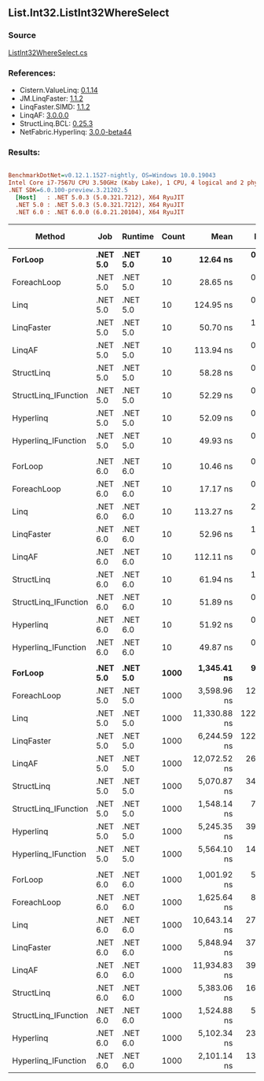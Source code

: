 ﻿## List.Int32.ListInt32WhereSelect

### Source
[ListInt32WhereSelect.cs](../LinqBenchmarks/List/Int32/ListInt32WhereSelect.cs)

### References:
- Cistern.ValueLinq: [0.1.14](https://www.nuget.org/packages/Cistern.ValueLinq/0.1.14)
- JM.LinqFaster: [1.1.2](https://www.nuget.org/packages/JM.LinqFaster/1.1.2)
- LinqFaster.SIMD: [1.1.2](https://www.nuget.org/packages/LinqFaster.SIMD/1.0.3)
- LinqAF: [3.0.0.0](https://www.nuget.org/packages/LinqAF/3.0.0.0)
- StructLinq.BCL: [0.25.3](https://www.nuget.org/packages/StructLinq.BCL/0.25.3)
- NetFabric.Hyperlinq: [3.0.0-beta44](https://www.nuget.org/packages/NetFabric.Hyperlinq/3.0.0-beta44)

### Results:
``` ini

BenchmarkDotNet=v0.12.1.1527-nightly, OS=Windows 10.0.19043
Intel Core i7-7567U CPU 3.50GHz (Kaby Lake), 1 CPU, 4 logical and 2 physical cores
.NET SDK=6.0.100-preview.3.21202.5
  [Host]   : .NET 5.0.3 (5.0.321.7212), X64 RyuJIT
  .NET 5.0 : .NET 5.0.3 (5.0.321.7212), X64 RyuJIT
  .NET 6.0 : .NET 6.0.0 (6.0.21.20104), X64 RyuJIT


```
|               Method |      Job |  Runtime | Count |         Mean |      Error |     StdDev |       Median | Ratio | RatioSD |  Gen 0 | Gen 1 | Gen 2 | Allocated |
|--------------------- |--------- |--------- |------ |-------------:|-----------:|-----------:|-------------:|------:|--------:|-------:|------:|------:|----------:|
|              **ForLoop** | **.NET 5.0** | **.NET 5.0** |    **10** |     **12.64 ns** |   **0.050 ns** |   **0.045 ns** |     **12.64 ns** |  **1.00** |    **0.00** |      **-** |     **-** |     **-** |         **-** |
|          ForeachLoop | .NET 5.0 | .NET 5.0 |    10 |     28.65 ns |   0.092 ns |   0.086 ns |     28.64 ns |  2.27 |    0.01 |      - |     - |     - |         - |
|                 Linq | .NET 5.0 | .NET 5.0 |    10 |    124.95 ns |   0.748 ns |   0.663 ns |    124.89 ns |  9.89 |    0.07 | 0.0725 |     - |     - |     152 B |
|           LinqFaster | .NET 5.0 | .NET 5.0 |    10 |     50.70 ns |   1.045 ns |   2.112 ns |     49.91 ns |  3.99 |    0.15 | 0.0344 |     - |     - |      72 B |
|               LinqAF | .NET 5.0 | .NET 5.0 |    10 |    113.94 ns |   0.518 ns |   0.432 ns |    113.96 ns |  9.02 |    0.05 |      - |     - |     - |         - |
|           StructLinq | .NET 5.0 | .NET 5.0 |    10 |     58.28 ns |   0.426 ns |   0.356 ns |     58.13 ns |  4.61 |    0.03 | 0.0305 |     - |     - |      64 B |
| StructLinq_IFunction | .NET 5.0 | .NET 5.0 |    10 |     52.29 ns |   0.120 ns |   0.100 ns |     52.30 ns |  4.14 |    0.02 |      - |     - |     - |         - |
|            Hyperlinq | .NET 5.0 | .NET 5.0 |    10 |     52.09 ns |   0.150 ns |   0.125 ns |     52.08 ns |  4.12 |    0.02 |      - |     - |     - |         - |
|  Hyperlinq_IFunction | .NET 5.0 | .NET 5.0 |    10 |     49.93 ns |   0.084 ns |   0.070 ns |     49.95 ns |  3.95 |    0.01 |      - |     - |     - |         - |
|                      |          |          |       |              |            |            |              |       |         |        |       |       |           |
|              ForLoop | .NET 6.0 | .NET 6.0 |    10 |     10.46 ns |   0.055 ns |   0.049 ns |     10.45 ns |  1.00 |    0.00 |      - |     - |     - |         - |
|          ForeachLoop | .NET 6.0 | .NET 6.0 |    10 |     17.17 ns |   0.087 ns |   0.068 ns |     17.18 ns |  1.64 |    0.01 |      - |     - |     - |         - |
|                 Linq | .NET 6.0 | .NET 6.0 |    10 |    113.27 ns |   2.276 ns |   4.546 ns |    110.61 ns | 11.50 |    0.14 | 0.0725 |     - |     - |     152 B |
|           LinqFaster | .NET 6.0 | .NET 6.0 |    10 |     52.96 ns |   1.080 ns |   1.285 ns |     53.21 ns |  5.03 |    0.14 | 0.0344 |     - |     - |      72 B |
|               LinqAF | .NET 6.0 | .NET 6.0 |    10 |    112.11 ns |   0.332 ns |   0.294 ns |    112.14 ns | 10.72 |    0.05 |      - |     - |     - |         - |
|           StructLinq | .NET 6.0 | .NET 6.0 |    10 |     61.94 ns |   1.221 ns |   1.453 ns |     62.42 ns |  5.89 |    0.16 | 0.0305 |     - |     - |      64 B |
| StructLinq_IFunction | .NET 6.0 | .NET 6.0 |    10 |     51.89 ns |   0.091 ns |   0.080 ns |     51.87 ns |  4.96 |    0.03 |      - |     - |     - |         - |
|            Hyperlinq | .NET 6.0 | .NET 6.0 |    10 |     51.92 ns |   0.127 ns |   0.119 ns |     51.90 ns |  4.96 |    0.03 |      - |     - |     - |         - |
|  Hyperlinq_IFunction | .NET 6.0 | .NET 6.0 |    10 |     49.87 ns |   0.362 ns |   0.303 ns |     49.71 ns |  4.77 |    0.04 |      - |     - |     - |         - |
|                      |          |          |       |              |            |            |              |       |         |        |       |       |           |
|              **ForLoop** | **.NET 5.0** | **.NET 5.0** |  **1000** |  **1,345.41 ns** |   **9.540 ns** |   **8.457 ns** |  **1,345.80 ns** |  **1.00** |    **0.00** |      **-** |     **-** |     **-** |         **-** |
|          ForeachLoop | .NET 5.0 | .NET 5.0 |  1000 |  3,598.96 ns |  12.527 ns |  10.461 ns |  3,601.31 ns |  2.67 |    0.02 |      - |     - |     - |         - |
|                 Linq | .NET 5.0 | .NET 5.0 |  1000 | 11,330.88 ns | 122.436 ns | 102.240 ns | 11,306.54 ns |  8.42 |    0.09 | 0.0610 |     - |     - |     152 B |
|           LinqFaster | .NET 5.0 | .NET 5.0 |  1000 |  6,244.59 ns | 122.264 ns | 145.547 ns |  6,308.35 ns |  4.61 |    0.13 | 2.0523 |     - |     - |   4,304 B |
|               LinqAF | .NET 5.0 | .NET 5.0 |  1000 | 12,072.52 ns |  26.768 ns |  23.729 ns | 12,070.53 ns |  8.97 |    0.06 |      - |     - |     - |         - |
|           StructLinq | .NET 5.0 | .NET 5.0 |  1000 |  5,070.87 ns |  34.400 ns |  28.725 ns |  5,067.02 ns |  3.77 |    0.03 | 0.0305 |     - |     - |      64 B |
| StructLinq_IFunction | .NET 5.0 | .NET 5.0 |  1000 |  1,548.14 ns |   7.600 ns |   6.737 ns |  1,545.71 ns |  1.15 |    0.01 |      - |     - |     - |         - |
|            Hyperlinq | .NET 5.0 | .NET 5.0 |  1000 |  5,245.35 ns |  39.754 ns |  35.241 ns |  5,240.16 ns |  3.90 |    0.03 |      - |     - |     - |         - |
|  Hyperlinq_IFunction | .NET 5.0 | .NET 5.0 |  1000 |  5,564.10 ns |  14.271 ns |  11.917 ns |  5,567.76 ns |  4.13 |    0.03 |      - |     - |     - |         - |
|                      |          |          |       |              |            |            |              |       |         |        |       |       |           |
|              ForLoop | .NET 6.0 | .NET 6.0 |  1000 |  1,001.92 ns |   5.314 ns |   4.970 ns |  1,000.63 ns |  1.00 |    0.00 |      - |     - |     - |         - |
|          ForeachLoop | .NET 6.0 | .NET 6.0 |  1000 |  1,625.64 ns |   8.096 ns |   6.761 ns |  1,626.48 ns |  1.62 |    0.01 |      - |     - |     - |         - |
|                 Linq | .NET 6.0 | .NET 6.0 |  1000 | 10,643.14 ns |  27.024 ns |  23.956 ns | 10,643.17 ns | 10.63 |    0.06 | 0.0610 |     - |     - |     152 B |
|           LinqFaster | .NET 6.0 | .NET 6.0 |  1000 |  5,848.94 ns |  37.496 ns |  35.074 ns |  5,843.86 ns |  5.84 |    0.05 | 2.0523 |     - |     - |   4,304 B |
|               LinqAF | .NET 6.0 | .NET 6.0 |  1000 | 11,934.83 ns |  39.551 ns |  36.996 ns | 11,932.05 ns | 11.91 |    0.06 |      - |     - |     - |         - |
|           StructLinq | .NET 6.0 | .NET 6.0 |  1000 |  5,383.06 ns |  16.793 ns |  15.708 ns |  5,380.69 ns |  5.37 |    0.03 | 0.0305 |     - |     - |      64 B |
| StructLinq_IFunction | .NET 6.0 | .NET 6.0 |  1000 |  1,524.88 ns |   5.218 ns |   4.881 ns |  1,525.23 ns |  1.52 |    0.01 |      - |     - |     - |         - |
|            Hyperlinq | .NET 6.0 | .NET 6.0 |  1000 |  5,102.34 ns |  23.681 ns |  20.993 ns |  5,100.22 ns |  5.10 |    0.03 |      - |     - |     - |         - |
|  Hyperlinq_IFunction | .NET 6.0 | .NET 6.0 |  1000 |  2,101.14 ns |  13.550 ns |  12.012 ns |  2,100.36 ns |  2.10 |    0.02 |      - |     - |     - |         - |
